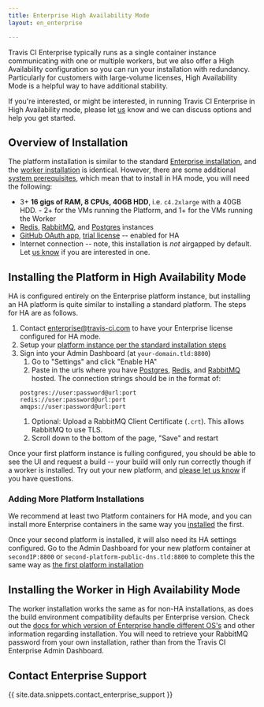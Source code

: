```yaml
---
title: Enterprise High Availability Mode
layout: en_enterprise

---
```


Travis CI Enterprise typically runs as a single container instance communicating with one or multiple workers, but we also offer a High Availability configuration so you can run your installation with redundancy. Particularly for customers with large-volume licenses, High Availability Mode is a helpful way to have additional stability. 

If you're interested, or might be interested, in running Travis CI Enterprise in High Availability mode, please let [us](mailto:enterprise@travis-cicom?subject:HA%20Mode) know and we can discuss options and help you get started. 

## Overview of Installation

The platform installation is similar to the standard [Enterprise installation](/user/enterprise/installation#Setting-up-the-Travis-CI-Enterprise-Platform), and the [worker installation](#Installing-the-Worker-in-High-Availability-Mode) is identical. However, there are some additional [system prerequisites](/user/enterprise/prerequisites/#High-Availability-Mode), which mean that to install in HA mode, you will need the following:
 * 3+ **16 gigs of RAM, 8 CPUs, 40GB HDD**, i.e. `c4.2xlarge` with a 40GB HDD. - 2+ for the VMs running the Platform, and 1+ for the VMs running the Worker
 * [Redis](https://redis.io/), [RabbitMQ](https://www.rabbitmq.com/), 
and [Postgres](https://www.postgresql.org/) instances
 * [GitHub OAuth app](/user/enterprise/prerequisites#OAuth-App), [trial license](/user/enterprise/prerequisites#License) -- enabled for HA
 * Internet connection -- note, this installation is _not_ airgapped by default. Let [us know](mailto:enterprise@travis-ci.com) if you are interested in one. 

## Installing the Platform in High Availability Mode

HA is configured entirely on the Enterprise platform instance, but installing an HA platform is quite similar to installing a standard platform. The steps for HA are as follows. 

1. Contact [enterprise@travis-ci.com](mailto:enterprise@travis-ci.com?subject=HA%20Installation) to have your Enterprise license configured for HA mode. 
1. Setup your [platform instance per the standard installation steps](/user/enterprise/installation#Setting-up-the-Travis-CI-Enterprise-Platform)
1. Sign into your Admin Dashboard (at `your-domain.tld:8800`)
   1. Go to "Settings" and click "Enable HA"
   1. Paste in the urls where you have [Postgres](https://www.postgresql.org/), [Redis](https://redis.io/), and [RabbitMQ](https://www.rabbitmq.com/) hosted. The connection strings should be in the format of:
   ```
   postgres://user:password@url:port
   redis://user:password@url:port
   amqps://user:password@url:port
   ```
   1. Optional: Upload a RabbitMQ Client Certificate (`.crt`). This allows RabbitMQ to use TLS. 
   1. Scroll down to the bottom of the page, "Save" and restart

Once your first platform instance is fulling configured, you should be able to see the UI and request a build -- your build will only run correctly though if a worker is installed. Try out your new platform, and [please let us know](mailto:enterprise@travis-ci.com?subject=HA%20Troubleshooting) if you have questions. 

### Adding More Platform Installations

We recommend at least two Platform containers for HA mode, and you can install more Enterprise containers in the same way you [installed](/user/enterprise/installation#Setting-up-the-Travis-CI-Enterprise-Platform) the first. 

Once your second platform is installed, it will also need its HA settings configured. Go to the Admin Dashboard for your new platform container at `secondIP:8800` or `second-platform-public-dns.tld:8800` to complete this the same way as [the first platform installation](#Installing-the-PLatform-in-High-Availability-Mode)

## Installing the Worker in High Availability Mode

The worker installation works the same as for non-HA installations, as does the build environment compatibility defaults per Enterprise version. Check out the [docs for which version of Enterprise handle different OS's](/user/enterprise/installation#Install-Travis-CI-Worker) and other information regarding installation. You will need to retrieve your RabbitMQ password from your own installation, rather than from the Travis CI Enterprise Admin Dashboard.

## Contact Enterprise Support

{{ site.data.snippets.contact_enterprise_support }}
